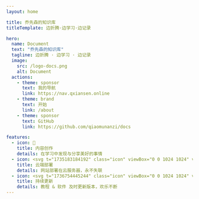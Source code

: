 ```yaml
---
layout: home

title: 乔先森的知识库
titleTemplate: 边折腾·边学习·边记录

hero:
  name: Document
  text: "乔先森的知识库"
  tagline: 边折腾 · 边学习 · 边记录
  image:
    src: /logo-docs.png
    alt: Document
  actions:
    - theme: sponsor
      text: 我的导航
      link: https://nav.qxiansen.online
    - theme: brand
      text: 开始
      link: /about
    - theme: sponsor
      text: GitHub
      link: https://github.com/qiaomunanzi/docs

features:
  - icon: 📝
    title: 内容创作
    details: 在学习中发现与分享美好的事情
  - icon: <svg t="1735183184192" class="icon" viewBox="0 0 1024 1024" version="1.1" xmlns="http://www.w3.org/2000/svg" p-id="1280" width="32" height="32"><path d="M863.744 285.6448a128 128 0 0 1 128 128v307.072a128 128 0 0 1-128 128h-114.432a80.0256 80.0256 0 0 0-67.0208 36.3264l-15.2064 23.296a9.6768 9.6768 0 0 1-16.4352-0.3328l-13.7216-22.9632a74.496 74.496 0 0 0-63.9488-36.3264h-119.552a128 128 0 0 1-128-128V413.6448c0-17.664 3.584-34.5088 10.0608-49.8176l0.0256 261.5552h309.9136v-290.56h-292.864a127.7696 127.7696 0 0 1 100.864-49.1776H863.744z" fill="#FFB569" p-id="1281"></path><path d="M242.3808 278.3488a264.192 264.192 0 0 1 513.1776 88.064v1.536a176.128 176.128 0 0 1-22.016 350.7712H242.5856a220.2112 220.2112 0 0 1-216.96-216.7808 220.1856 220.1856 0 0 1 216.7552-223.5904z m232.96 223.8464h-66.6112a33.3056 33.3056 0 1 0 0 66.6112h66.6368a33.3056 33.3056 0 1 0 0-66.6112z m66.6624-133.2736h-133.2736a33.3056 33.3056 0 1 0 0 66.6368h133.2736a33.3056 33.3056 0 1 0 0-66.6368z" fill="#FF6C35" p-id="1282"></path></svg>
    title: 云端部署
    details: 网站部署在云服务器，永不失联
  - icon: <svg t="1736754445244" class="icon" viewBox="0 0 1024 1024" version="1.1" xmlns="http://www.w3.org/2000/svg" p-id="1257" width="200" height="200"><path d="M742.4 119.466667c44.8 0 85.333333 18.133333 114.645333 47.488A161.621333 161.621333 0 0 1 904.533333 281.6v460.8c0 44.8-18.133333 85.333333-47.488 114.645333A161.621333 161.621333 0 0 1 742.4 904.533333H281.6c-44.8 0-85.333333-18.133333-114.645333-47.488A161.621333 161.621333 0 0 1 119.466667 742.4V281.6c0-44.8 18.133333-85.333333 47.488-114.645333A161.621333 161.621333 0 0 1 281.6 119.466667h460.8z m0 74.666666H281.6c-24.149333 0-46.037333 9.813333-61.866667 25.6-15.786667 15.829333-25.6 37.717333-25.6 61.866667v460.8c0 24.149333 9.813333 46.037333 25.6 61.866667 15.829333 15.786667 37.717333 25.6 61.866667 25.6h460.8c24.149333 0 46.037333-9.813333 61.866667-25.6 15.786667-15.829333 25.6-37.717333 25.6-61.866667V281.6c0-24.149333-9.813333-46.037333-25.6-61.866667a87.210667 87.210667 0 0 0-61.866667-25.6z m-5.290667 280.533334a37.205333 37.205333 0 0 1 37.333334 37.333333c0 58.026667-18.688 112.768-51.2 157.482667a267.392 267.392 0 0 1-134.058667 97.28 267.392 267.392 0 0 1-165.589333-0.213334 267.392 267.392 0 0 1-133.802667-97.578666 37.333333 37.333333 0 0 1 18.389333-57.301334c89.514667-41.813333 140.416-64.810667 152.746667-68.864 9.514667 26.282667-16.853333 65.109333-79.104 116.48a192.853333 192.853333 0 0 0 202.624 29.44A192.853333 192.853333 0 0 0 699.733333 512a37.205333 37.205333 0 0 1 37.333334-37.333333zM285.226667 546.261333a37.205333 37.205333 0 0 1-37.333334-37.333333c0-58.026667 18.688-112.768 51.2-157.44a267.392 267.392 0 0 1 134.016-97.28 267.392 267.392 0 0 1 165.632 0.213333 267.392 267.392 0 0 1 133.802667 97.578667 37.333333 37.333333 0 0 1-18.432 57.301333c-89.514667 41.813333-140.373333 64.768-152.704 68.864-9.514667-26.282667 16.810667-65.109333 79.061333-116.48a192.853333 192.853333 0 0 0-202.581333-29.44 192.853333 192.853333 0 0 0-115.328 176.682667 37.205333 37.205333 0 0 1-37.333333 37.333333z" fill="#ea986c" p-id="1258"></path></svg>
    title: 持续更新
    details: 教程 & 软件 及时更新版本，欢乐不断
---
```


<HomeUnderline />

<confetti />

<busuanzi />

